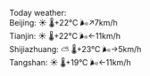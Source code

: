 Today weather:  
Beijing: ☀️   🌡️+22°C 🌬️↗7km/h  
Tianjin: ☀️   🌡️+22°C 🌬️←11km/h  
Shijiazhuang: ⛅️  🌡️+23°C 🌬️→5km/h  
Tangshan: ☀️   🌡️+19°C 🌬️←11km/h  
